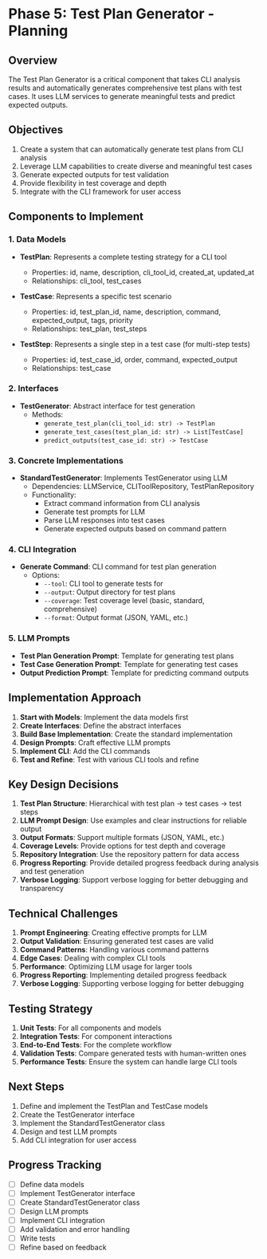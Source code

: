 # Phase 5: Test Plan Generator - Planning

## Overview

The Test Plan Generator is a critical component that takes CLI analysis results and automatically generates comprehensive test plans with test cases. It uses LLM services to generate meaningful tests and predict expected outputs.

## Objectives

1. Create a system that can automatically generate test plans from CLI analysis
2. Leverage LLM capabilities to create diverse and meaningful test cases
3. Generate expected outputs for test validation
4. Provide flexibility in test coverage and depth
5. Integrate with the CLI framework for user access

## Components to Implement

### 1. Data Models

- **TestPlan**: Represents a complete testing strategy for a CLI tool
  - Properties: id, name, description, cli_tool_id, created_at, updated_at
  - Relationships: cli_tool, test_cases

- **TestCase**: Represents a specific test scenario
  - Properties: id, test_plan_id, name, description, command, expected_output, tags, priority
  - Relationships: test_plan, test_steps

- **TestStep**: Represents a single step in a test case (for multi-step tests)
  - Properties: id, test_case_id, order, command, expected_output
  - Relationships: test_case

### 2. Interfaces

- **TestGenerator**: Abstract interface for test generation
  - Methods:
    - `generate_test_plan(cli_tool_id: str) -> TestPlan`
    - `generate_test_cases(test_plan_id: str) -> List[TestCase]`
    - `predict_outputs(test_case_id: str) -> TestCase`

### 3. Concrete Implementations

- **StandardTestGenerator**: Implements TestGenerator using LLM
  - Dependencies: LLMService, CLIToolRepository, TestPlanRepository
  - Functionality:
    - Extract command information from CLI analysis
    - Generate test prompts for LLM
    - Parse LLM responses into test cases
    - Generate expected outputs based on command pattern

### 4. CLI Integration

- **Generate Command**: CLI command for test plan generation
  - Options:
    - `--tool`: CLI tool to generate tests for
    - `--output`: Output directory for test plans
    - `--coverage`: Test coverage level (basic, standard, comprehensive)
    - `--format`: Output format (JSON, YAML, etc.)

### 5. LLM Prompts

- **Test Plan Generation Prompt**: Template for generating test plans
- **Test Case Generation Prompt**: Template for generating test cases
- **Output Prediction Prompt**: Template for predicting command outputs

## Implementation Approach

1. **Start with Models**: Implement the data models first
2. **Create Interfaces**: Define the abstract interfaces
3. **Build Base Implementation**: Create the standard implementation
4. **Design Prompts**: Craft effective LLM prompts
5. **Implement CLI**: Add the CLI commands
6. **Test and Refine**: Test with various CLI tools and refine

## Key Design Decisions

1. **Test Plan Structure**: Hierarchical with test plan → test cases → test steps
2. **LLM Prompt Design**: Use examples and clear instructions for reliable output
3. **Output Formats**: Support multiple formats (JSON, YAML, etc.)
4. **Coverage Levels**: Provide options for test depth and coverage
5. **Repository Integration**: Use the repository pattern for data access
6. **Progress Reporting**: Provide detailed progress feedback during analysis and test generation
7. **Verbose Logging**: Support verbose logging for better debugging and transparency

## Technical Challenges

1. **Prompt Engineering**: Creating effective prompts for LLM
2. **Output Validation**: Ensuring generated test cases are valid
3. **Command Patterns**: Handling various command patterns
4. **Edge Cases**: Dealing with complex CLI tools
5. **Performance**: Optimizing LLM usage for larger tools
6. **Progress Reporting**: Implementing detailed progress feedback
7. **Verbose Logging**: Supporting verbose logging for better debugging

## Testing Strategy

1. **Unit Tests**: For all components and models
2. **Integration Tests**: For component interactions
3. **End-to-End Tests**: For the complete workflow
4. **Validation Tests**: Compare generated tests with human-written ones
5. **Performance Tests**: Ensure the system can handle large CLI tools

## Next Steps

1. Define and implement the TestPlan and TestCase models
2. Create the TestGenerator interface
3. Implement the StandardTestGenerator class
4. Design and test LLM prompts
5. Add CLI integration for user access

## Progress Tracking

- [ ] Define data models
- [ ] Implement TestGenerator interface
- [ ] Create StandardTestGenerator class
- [ ] Design LLM prompts
- [ ] Implement CLI integration
- [ ] Add validation and error handling
- [ ] Write tests
- [ ] Refine based on feedback
